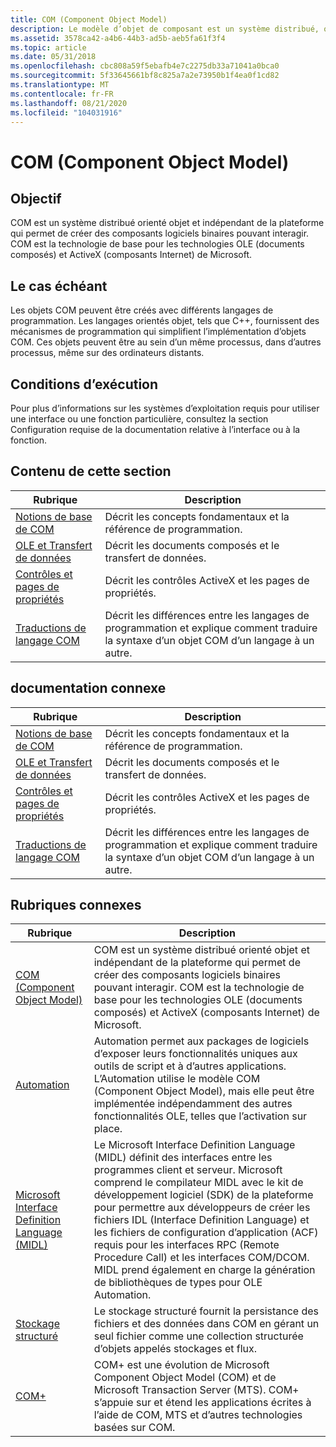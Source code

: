 ```yaml
---
title: COM (Component Object Model)
description: Le modèle d’objet de composant est un système distribué, orienté objet et indépendant de la plateforme, qui permet de créer des composants logiciels binaires pouvant interagir. COM est la technologie de base pour les technologies OLE de Microsoft (documents composés) et ActiveX.
ms.assetid: 3578ca42-a4b6-44b3-ad5b-aeb5fa61f3f4
ms.topic: article
ms.date: 05/31/2018
ms.openlocfilehash: cbc808a59f5ebafb4e7c2275db33a71041a0bca0
ms.sourcegitcommit: 5f33645661bf8c825a7a2e73950b1f4ea0f1cd82
ms.translationtype: MT
ms.contentlocale: fr-FR
ms.lasthandoff: 08/21/2020
ms.locfileid: "104031916"
---
```

# <a name="component-object-model-com"></a>COM (Component Object Model)

## <a name="purpose"></a>Objectif

COM est un système distribué orienté objet et indépendant de la plateforme qui permet de créer des composants logiciels binaires pouvant interagir. COM est la technologie de base pour les technologies OLE (documents composés) et ActiveX (composants Internet) de Microsoft.

## <a name="where-applicable"></a>Le cas échéant

Les objets COM peuvent être créés avec différents langages de programmation. Les langages orientés objet, tels que C++, fournissent des mécanismes de programmation qui simplifient l’implémentation d’objets COM. Ces objets peuvent être au sein d’un même processus, dans d’autres processus, même sur des ordinateurs distants.

## <a name="run-time-requirements"></a>Conditions d’exécution

Pour plus d’informations sur les systèmes d’exploitation requis pour utiliser une interface ou une fonction particulière, consultez la section Configuration requise de la documentation relative à l’interface ou à la fonction.

## <a name="in-this-section"></a>Contenu de cette section



| Rubrique                                                                     | Description                                                                                                                                      |
|---------------------------------------------------------------------------|--------------------------------------------------------------------------------------------------------------------------------------------------|
| [Notions de base de COM](com-fundamentals.md)<br/>                       | Décrit les concepts fondamentaux et la référence de programmation.<br/>                                                                         |
| [OLE et Transfert de données](ole-and-data-transfer.md)<br/>             | Décrit les documents composés et le transfert de données.<br/>                                                                                       |
| [Contrôles et pages de propriétés](controls-and-property-pages.md)<br/> | Décrit les contrôles ActiveX et les pages de propriétés.<br/>                                                                                        |
| [Traductions de langage COM](com-language-translations.md)<br/>     | Décrit les différences entre les langages de programmation et explique comment traduire la syntaxe d’un objet COM d’un langage à un autre.<br/> |


## <a name="related-documentation"></a>documentation connexe



| Rubrique                                                                     | Description                                                                                                                                      |
|---------------------------------------------------------------------------|--------------------------------------------------------------------------------------------------------------------------------------------------|
| [Notions de base de COM](com-fundamentals.md)<br/>                       | Décrit les concepts fondamentaux et la référence de programmation.<br/>                                                                         |
| [OLE et Transfert de données](ole-and-data-transfer.md)<br/>             | Décrit les documents composés et le transfert de données.<br/>                                                                                       |
| [Contrôles et pages de propriétés](controls-and-property-pages.md)<br/> | Décrit les contrôles ActiveX et les pages de propriétés.<br/>                                                                                        |
| [Traductions de langage COM](com-language-translations.md)<br/>     | Décrit les différences entre les langages de programmation et explique comment traduire la syntaxe d’un objet COM d’un langage à un autre.<br/> |



 

## <a name="related-topics"></a>Rubriques connexes

| Rubrique                                                                              | Description                                                                                                                                                                                                                                                                                                                                                                                                                                                                             |
|------------------------------------------------------------------------------------|-----------------------------------------------------------------------------------------------------------------------------------------------------------------------------------------------------------------------------------------------------------------------------------------------------------------------------------------------------------------------------------------------------------------------------------------------------------------------------------------|
| [COM (Component Object Model)](/windows/desktop/com/component-object-model--com--portal)<br/> | COM est un système distribué orienté objet et indépendant de la plateforme qui permet de créer des composants logiciels binaires pouvant interagir. COM est la technologie de base pour les technologies OLE (documents composés) et ActiveX (composants Internet) de Microsoft.<br/>                                                                                                                                                                                                              |
| [Automation](/previous-versions/windows/desktop/automat/automation-programming-reference)<br/>                      | Automation permet aux packages de logiciels d’exposer leurs fonctionnalités uniques aux outils de script et à d’autres applications. L’Automation utilise le modèle COM (Component Object Model), mais elle peut être implémentée indépendamment des autres fonctionnalités OLE, telles que l’activation sur place.<br/>                                                                                                                                                                                                                 |
| [Microsoft Interface Definition Language (MIDL)](/windows/desktop/Midl/midl-start-page)<br/>  | Le Microsoft Interface Definition Language (MIDL) définit des interfaces entre les programmes client et serveur. Microsoft comprend le compilateur MIDL avec le kit de développement logiciel (SDK) de la plateforme pour permettre aux développeurs de créer les fichiers IDL (Interface Definition Language) et les fichiers de configuration d’application (ACF) requis pour les interfaces RPC (Remote Procedure Call) et les interfaces COM/DCOM. MIDL prend également en charge la génération de bibliothèques de types pour OLE Automation. <br/> |
| [Stockage structuré](/windows/desktop/Stg/structured-storage-start-page)<br/>                 | Le stockage structuré fournit la persistance des fichiers et des données dans COM en gérant un seul fichier comme une collection structurée d’objets appelés stockages et flux.<br/>                                                                                                                                                                                                                                                                                                                  |
| [COM+](../cossdk/component-services-portal.md)<br/>                 | COM+ est une évolution de Microsoft Component Object Model (COM) et de Microsoft Transaction Server (MTS). COM+ s’appuie sur et étend les applications écrites à l’aide de COM, MTS et d’autres technologies basées sur COM.<br/>                                                                                                                                                                                                                                                                                                                  |





 

